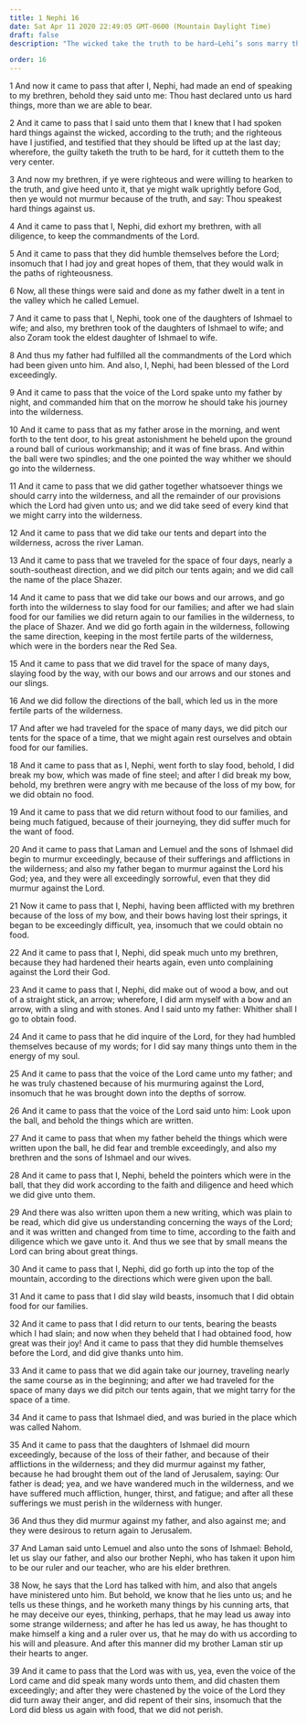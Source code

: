 ```yaml
---
title: 1 Nephi 16
date: Sat Apr 11 2020 22:49:05 GMT-0600 (Mountain Daylight Time)
draft: false
description: "The wicked take the truth to be hard—Lehi’s sons marry the daughters of Ishmael—The Liahona guides their course in the wilderness—Messages from the Lord are written on the Liahona from time to time—Ishmael dies; his family murmurs because of afflictions. About 600–592 B.C."

order: 16
---
```

    
1 And now it came to pass that after I, Nephi, had made an end of speaking to my brethren, behold they said unto me: Thou hast declared unto us hard things, more than we are able to bear.

2 And it came to pass that I said unto them that I knew that I had spoken hard things against the wicked, according to the truth; and the righteous have I justified, and testified that they should be lifted up at the last day; wherefore, the guilty taketh the truth to be hard, for it cutteth them to the very center.

3 And now my brethren, if ye were righteous and were willing to hearken to the truth, and give heed unto it, that ye might walk uprightly before God, then ye would not murmur because of the truth, and say: Thou speakest hard things against us.

4 And it came to pass that I, Nephi, did exhort my brethren, with all diligence, to keep the commandments of the Lord.

5 And it came to pass that they did humble themselves before the Lord; insomuch that I had joy and great hopes of them, that they would walk in the paths of righteousness.

6 Now, all these things were said and done as my father dwelt in a tent in the valley which he called Lemuel.

7 And it came to pass that I, Nephi, took one of the daughters of Ishmael to wife; and also, my brethren took of the daughters of Ishmael to wife; and also Zoram took the eldest daughter of Ishmael to wife.

8 And thus my father had fulfilled all the commandments of the Lord which had been given unto him. And also, I, Nephi, had been blessed of the Lord exceedingly.

9 And it came to pass that the voice of the Lord spake unto my father by night, and commanded him that on the morrow he should take his journey into the wilderness.

10 And it came to pass that as my father arose in the morning, and went forth to the tent door, to his great astonishment he beheld upon the ground a round ball of curious workmanship; and it was of fine brass. And within the ball were two spindles; and the one pointed the way whither we should go into the wilderness.

11 And it came to pass that we did gather together whatsoever things we should carry into the wilderness, and all the remainder of our provisions which the Lord had given unto us; and we did take seed of every kind that we might carry into the wilderness.

12 And it came to pass that we did take our tents and depart into the wilderness, across the river Laman.

13 And it came to pass that we traveled for the space of four days, nearly a south-southeast direction, and we did pitch our tents again; and we did call the name of the place Shazer.

14 And it came to pass that we did take our bows and our arrows, and go forth into the wilderness to slay food for our families; and after we had slain food for our families we did return again to our families in the wilderness, to the place of Shazer. And we did go forth again in the wilderness, following the same direction, keeping in the most fertile parts of the wilderness, which were in the borders near the Red Sea.

15 And it came to pass that we did travel for the space of many days, slaying food by the way, with our bows and our arrows and our stones and our slings.

16 And we did follow the directions of the ball, which led us in the more fertile parts of the wilderness.

17 And after we had traveled for the space of many days, we did pitch our tents for the space of a time, that we might again rest ourselves and obtain food for our families.

18 And it came to pass that as I, Nephi, went forth to slay food, behold, I did break my bow, which was made of fine steel; and after I did break my bow, behold, my brethren were angry with me because of the loss of my bow, for we did obtain no food.

19 And it came to pass that we did return without food to our families, and being much fatigued, because of their journeying, they did suffer much for the want of food.

20 And it came to pass that Laman and Lemuel and the sons of Ishmael did begin to murmur exceedingly, because of their sufferings and afflictions in the wilderness; and also my father began to murmur against the Lord his God; yea, and they were all exceedingly sorrowful, even that they did murmur against the Lord.

21 Now it came to pass that I, Nephi, having been afflicted with my brethren because of the loss of my bow, and their bows having lost their springs, it began to be exceedingly difficult, yea, insomuch that we could obtain no food.

22 And it came to pass that I, Nephi, did speak much unto my brethren, because they had hardened their hearts again, even unto complaining against the Lord their God.

23 And it came to pass that I, Nephi, did make out of wood a bow, and out of a straight stick, an arrow; wherefore, I did arm myself with a bow and an arrow, with a sling and with stones. And I said unto my father: Whither shall I go to obtain food.

24 And it came to pass that he did inquire of the Lord, for they had humbled themselves because of my words; for I did say many things unto them in the energy of my soul.

25 And it came to pass that the voice of the Lord came unto my father; and he was truly chastened because of his murmuring against the Lord, insomuch that he was brought down into the depths of sorrow.

26 And it came to pass that the voice of the Lord said unto him: Look upon the ball, and behold the things which are written.

27 And it came to pass that when my father beheld the things which were written upon the ball, he did fear and tremble exceedingly, and also my brethren and the sons of Ishmael and our wives.

28 And it came to pass that I, Nephi, beheld the pointers which were in the ball, that they did work according to the faith and diligence and heed which we did give unto them.

29 And there was also written upon them a new writing, which was plain to be read, which did give us understanding concerning the ways of the Lord; and it was written and changed from time to time, according to the faith and diligence which we gave unto it. And thus we see that by small means the Lord can bring about great things.

30 And it came to pass that I, Nephi, did go forth up into the top of the mountain, according to the directions which were given upon the ball.

31 And it came to pass that I did slay wild beasts, insomuch that I did obtain food for our families.

32 And it came to pass that I did return to our tents, bearing the beasts which I had slain; and now when they beheld that I had obtained food, how great was their joy! And it came to pass that they did humble themselves before the Lord, and did give thanks unto him.

33 And it came to pass that we did again take our journey, traveling nearly the same course as in the beginning; and after we had traveled for the space of many days we did pitch our tents again, that we might tarry for the space of a time.

34 And it came to pass that Ishmael died, and was buried in the place which was called Nahom.

35 And it came to pass that the daughters of Ishmael did mourn exceedingly, because of the loss of their father, and because of their afflictions in the wilderness; and they did murmur against my father, because he had brought them out of the land of Jerusalem, saying: Our father is dead; yea, and we have wandered much in the wilderness, and we have suffered much affliction, hunger, thirst, and fatigue; and after all these sufferings we must perish in the wilderness with hunger.

36 And thus they did murmur against my father, and also against me; and they were desirous to return again to Jerusalem.

37 And Laman said unto Lemuel and also unto the sons of Ishmael: Behold, let us slay our father, and also our brother Nephi, who has taken it upon him to be our ruler and our teacher, who are his elder brethren.

38 Now, he says that the Lord has talked with him, and also that angels have ministered unto him. But behold, we know that he lies unto us; and he tells us these things, and he worketh many things by his cunning arts, that he may deceive our eyes, thinking, perhaps, that he may lead us away into some strange wilderness; and after he has led us away, he has thought to make himself a king and a ruler over us, that he may do with us according to his will and pleasure. And after this manner did my brother Laman stir up their hearts to anger.

39 And it came to pass that the Lord was with us, yea, even the voice of the Lord came and did speak many words unto them, and did chasten them exceedingly; and after they were chastened by the voice of the Lord they did turn away their anger, and did repent of their sins, insomuch that the Lord did bless us again with food, that we did not perish.
